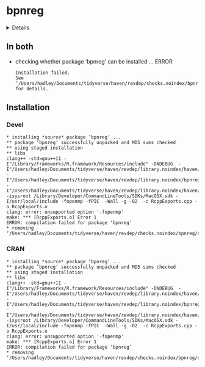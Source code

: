 # bpnreg

<details>

* Version: 1.0.1
* Source code: https://github.com/cran/bpnreg
* URL: https://github.com/joliencremers/bpnreg
* BugReports: https://github.com/joliencremers/bpnreg/issues
* Date/Publication: 2019-11-05 13:20:02 UTC
* Number of recursive dependencies: 26

Run `revdep_details(,"bpnreg")` for more info

</details>

## In both

*   checking whether package ‘bpnreg’ can be installed ... ERROR
    ```
    Installation failed.
    See ‘/Users/hadley/Documents/tidyverse/haven/revdep/checks.noindex/bpnreg/new/bpnreg.Rcheck/00install.out’ for details.
    ```

## Installation

### Devel

```
* installing *source* package ‘bpnreg’ ...
** package ‘bpnreg’ successfully unpacked and MD5 sums checked
** using staged installation
** libs
clang++ -std=gnu++11 -I"/Library/Frameworks/R.framework/Resources/include" -DNDEBUG  -I"/Users/hadley/Documents/tidyverse/haven/revdep/library.noindex/haven/new/Rcpp/include" -I"/Users/hadley/Documents/tidyverse/haven/revdep/library.noindex/bpnreg/RcppArmadillo/include" -I"/Users/hadley/Documents/tidyverse/haven/revdep/library.noindex/haven/new/BH/include" -isysroot /Library/Developer/CommandLineTools/SDKs/MacOSX.sdk -I/usr/local/include -fopenmp -fPIC  -Wall -g -O2  -c RcppExports.cpp -o RcppExports.o
clang: error: unsupported option '-fopenmp'
make: *** [RcppExports.o] Error 1
ERROR: compilation failed for package ‘bpnreg’
* removing ‘/Users/hadley/Documents/tidyverse/haven/revdep/checks.noindex/bpnreg/new/bpnreg.Rcheck/bpnreg’

```
### CRAN

```
* installing *source* package ‘bpnreg’ ...
** package ‘bpnreg’ successfully unpacked and MD5 sums checked
** using staged installation
** libs
clang++ -std=gnu++11 -I"/Library/Frameworks/R.framework/Resources/include" -DNDEBUG  -I"/Users/hadley/Documents/tidyverse/haven/revdep/library.noindex/haven/old/Rcpp/include" -I"/Users/hadley/Documents/tidyverse/haven/revdep/library.noindex/bpnreg/RcppArmadillo/include" -I"/Users/hadley/Documents/tidyverse/haven/revdep/library.noindex/haven/old/BH/include" -isysroot /Library/Developer/CommandLineTools/SDKs/MacOSX.sdk -I/usr/local/include -fopenmp -fPIC  -Wall -g -O2  -c RcppExports.cpp -o RcppExports.o
clang: error: unsupported option '-fopenmp'
make: *** [RcppExports.o] Error 1
ERROR: compilation failed for package ‘bpnreg’
* removing ‘/Users/hadley/Documents/tidyverse/haven/revdep/checks.noindex/bpnreg/old/bpnreg.Rcheck/bpnreg’

```
